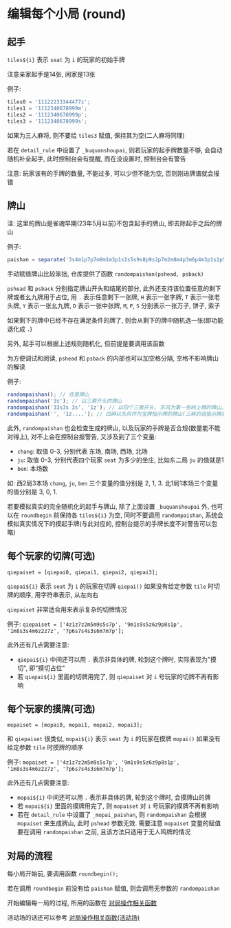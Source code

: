# 编辑每个小局 (round)

## 起手

`tiles${i}` 表示 `seat` 为 `i` 的玩家的初始手牌

注意亲家起手是14张, 闲家是13张

例子:

```js
tiles0 = '11122233344477z';
tiles1 = '1112340678999m';
tiles2 = '1112340678999p';
tiles3 = '1112340678999s';
```

如果为三人麻将, 则不要给 `tiles3` 赋值, 保持其为空(二人麻将同理)

若在 `detail_rule` 中设置了 `_buquanshoupai`, 则若玩家的起手牌数量不够, 会自动随机补全起手, 此时控制台会有提醒,
而在没设置时, 控制台会有警告

注意: 玩家该有的手牌的数量, 不能过多, 可以少但不能为空, 否则刚进牌谱就会报错

## 牌山

注: 这里的牌山是雀魂早期(23年5月以前)不包含起手的牌山, 即去除起手之后的牌山

例子:

```js
paishan = separate('3s4m1p7p7m8m1m3p1s1s5s9s8p9s2p7m2m8m4p3m6p4m3p1s1p5m2p2m5s7m0s3m4m6m8m6p0m4p7p1p8p3p1s1p2m3m7s3p7s9m2p8p4p6m9p6m9p7p7s8p6p4p6z9s9s7p9p6p7s5s2p5z6s3z4s2z0p7z8s1z2s4z5m');
```

手动赋值牌山比较笨拙, 仓库提供了函数 `randompaishan(pshead, psback)`

`pshead` 和 `psback` 分别指定牌山开头和结尾的部分, 此外还支持该位置任意的剩下牌或者幺九牌用于占位,
用 `.` 表示任意剩下一张牌, `H` 表示一张字牌, `T` 表示一张老头牌, `Y` 表示一张幺九牌, `D` 表示一张中张牌,
`M`, `P`, `S` 分别表示一张万子, 饼子, 索子

如果剩下的牌中已经不存在满足条件的牌了, 则会从剩下的牌中随机选一张(即功能退化成 `.`)

另外, 起手可以根据上述规则随机化, 但前提是要调用该函数

为方便调试和阅读, `pshead` 和 `psback` 的内部也可以加空格分隔, 空格不影响牌山的解读

例子:

```js
randompaishan(); // 任意牌山
randompaishan('3s'); // 以三索开头的牌山
randompaishan('33s3s 3s', '1z'); // 以四个三索开头, 东风为第一张岭上牌的牌山, 可以简写, 中间的空格不影响
randompaishan('', '1z....'); // 四麻以东风作为宝牌指示牌的牌山(三麻的话指示牌后面要跟8个点)
```

此外, `randompaishan` 也会检查生成的牌山, 以及玩家的手牌是否合规(数量能不能对得上), 对不上会在控制台报警告,
又涉及到了三个变量:

- `chang`: 取值 0-3, 分别代表 东场, 南场, 西场, 北场
- `ju`: 取值 0-3, 分别代表四个玩家 `seat` 为多少的坐庄, 比如东二局 `ju` 的值就是1
- `ben`: 本场数

如: 西2局3本场 `chang`, `ju`, `ben` 三个变量的值分别是 2, 1, 3. 北1局1本场三个变量的值分别是 3, 0, 1.

若要模拟真实的完全随机化的起手与牌山, 除了上面设置 `_buquanshoupai` 外, 也可以在 `roundbegin` 前保持各 `tiles${i}` 为空,
同时不要调用 `randompaishan`, 系统会模拟真实情况下的摸起手牌(与此对应的, 控制台提示的手牌长度不对警告可以忽略)

## 每个玩家的切牌(可选)

`qiepaiset = [qiepai0, qiepai1, qiepai2, qiepai3];`

`qiepai${i}` 表示 `seat` 为 `i` 的玩家在切牌 `qiepai()` 如果没有给定参数 `tile` 时切牌的顺序, 用字符串表示, 从左向右

`qiepaiset` 非常适合用来表示复杂的切牌情况

例子: `qiepaiset = ['4z1z7z2m5m9s5s7p', '9m1s9s5z6z9p8s1p', '1m8s3s4m6z2z7z', '7p6s7s4s3s6m7m7p'];`

此外还有几点需要注意:

- `qiepai${i}` 中间还可以用 `.` 表示非具体的牌, 轮到这个牌时, 实际表现为"摸切", 即"摸切占位"
- 若 `qiepai${i}` 里面的切牌用完了, 则 `qiepaiset` 对 `i` 号玩家的切牌不再有影响

## 每个玩家的摸牌(可选)

`mopaiset = [mopai0, mopai1, mopai2, mopai3];`

和 `qiepaiset` 很类似, `mopai${i}` 表示 `seat` 为 `i` 的玩家在摸牌 `mopai()` 如果没有给定参数 `tile` 时摸牌的顺序

例子: `mopaiset = ['4z1z7z2m5m9s5s7p', '9m1s9s5z6z9p8s1p', '1m8s3s4m6z2z7z', '7p6s7s4s3s6m7m7p'];`

此外还有几点需要注意:

- `mopai${i}` 中间还可以用 `.` 表示非具体的牌, 轮到这个牌时, 会摸牌山的牌
- 若 `mopai${i}` 里面的摸牌用完了, 则 `mopaiset` 对 `i` 号玩家的摸牌不再有影响
- 若在 `detail_rule` 中设置了 `_mopai_paishan`, 则 `randompaishan` 会根据 `mopaiset` 来生成牌山, 此时 `pshead`
  参数无效. 需要注意 `mopaiset` 变量的赋值要在调用 `randompaishan` 之前, 且该方法只适用于无人鸣牌的情况

## 对局的流程

每小局开始前, 要调用函数 `roundbegin();`

若在调用 `roundbegin` 前没有给 `paishan` 赋值, 则会调用无参数的 `randompaishan`

开始编辑每一局的过程, 所用的函数在 [对局操作相关函数](3_对局操作相关函数.md)

活动场的话还可以参考 [对局操作相关函数(活动场)](4_对局操作相关函数（活动场）.md)
